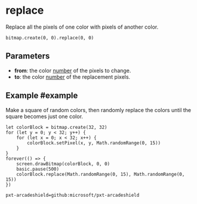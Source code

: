 # replace

Replace all the pixels of one color with pixels of another color.

```sig
bitmap.create(0, 0).replace(0, 0)
```

## Parameters

* **from**: the color [number](/types/number) of the pixels to change.
* **to**: the color [number](/types/number) of the replacement pixels.

## Example #example

Make a square of random colors, then randomly replace the colors until the square becomes just one color.

```blocks
let colorBlock = bitmap.create(32, 32)
for (let y = 0; y < 32; y++) {
    for (let x = 0; x < 32; x++) {
        colorBlock.setPixel(x, y, Math.randomRange(0, 15))
    }
}
forever(() => {
    screen.drawBitmap(colorBlock, 0, 0)
    basic.pause(500)
    colorBlock.replace(Math.randomRange(0, 15), Math.randomRange(0, 15))
})
```


```package
pxt-arcadeshield=github:microsoft/pxt-arcadeshield
```
